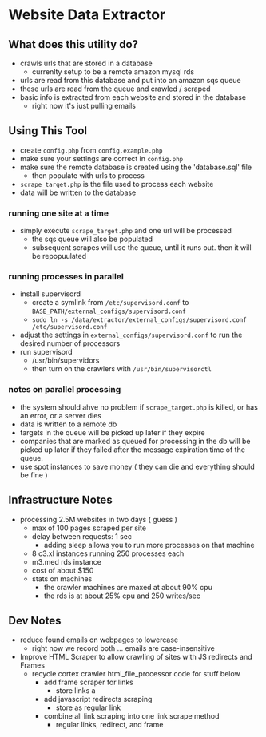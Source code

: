 Website Data Extractor
======================


What does this utility do?
--------------------------
- crawls urls that are stored in a database
  - currenlty setup to be a remote amazon mysql rds
- urls are read from this database and put into an amazon sqs queue
- these urls are read from the queue and crawled / scraped
- basic info is extracted from each website and stored in the database
  - right now it's just pulling emails


Using This Tool
---------------
- create `config.php` from `config.example.php`
- make sure your settings are correct in `config.php`
- make sure the remote database is created using the 'database.sql' file
  - then populate with urls to process
- `scrape_target.php` is the file used to process each website
- data will be written to the database

### running one site at a time
- simply execute `scrape_target.php` and one url will be processed
  - the sqs queue will also be populated
  - subsequent scrapes will use the queue, until it runs out. then it will be repopuulated
  
### running processes in parallel
- install supervisord
  - create a symlink from `/etc/supervisord.conf` to `BASE_PATH/external_configs/supervisord.conf`
  - `sudo ln -s /data/extractor/external_configs/supervisord.conf /etc/supervisord.conf`
- adjust the settings in `external_configs/supervisord.conf` to run the desired number of processors
- run supervisord
  - /usr/bin/supervidors
  - then turn on the crawlers with `/usr/bin/supervisorctl`
  
### notes on parallel processing
- the system should ahve no problem if `scrape_target.php` is killed, or has an error, or a server dies
- data is written to a remote db
- targets in the queue will be picked up later if they expire
- companies that are marked as queued for processing in the db will be picked up later if they failed after the message expiration time of the queue.
- use spot instances to save money ( they can die and everything should be fine )


Infrastructure Notes
--------------------
- processing 2.5M websites in two days ( guess )
  - max of 100 pages scraped per site
  - delay between requests: 1 sec
    - adding sleep allows you to run more processes on that machine
  - 8 c3.xl instances running 250 processes each
  - m3.med rds instance
  - cost of about $150
  - stats on machines
    - the crawler machines are maxed at about 90% cpu
    - the rds is at about 25% cpu and 250 writes/sec
      
  
Dev Notes
---------
- reduce found emails on webpages to lowercase
  - right now we record both ... emails are case-insensitive
- Improve HTML Scraper to allow crawling of sites with JS redirects and Frames
  - recycle cortex crawler html_file_processor code for stuff below
	- add frame scraper for links
		- store links a 
	- add javascript redirects scraping
		- store as regular link
	- combine all link scraping into one link scrape method
		- regular links, redirect, and frame